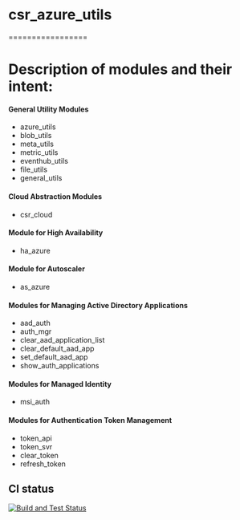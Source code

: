 # csr_azure_utils
=================

# Description of modules and their intent: 

#### General Utility Modules
* azure_utils
* blob_utils
* meta_utils
* metric_utils
* eventhub_utils
* file_utils
* general_utils

#### Cloud Abstraction Modules
* csr_cloud

#### Module for High Availability
* ha_azure

#### Module for Autoscaler
* as_azure

#### Modules for Managing Active Directory Applications
* aad_auth
* auth_mgr
* clear_aad_application_list
* clear_default_aad_app
* set_default_aad_app
* show_auth_applications

#### Modules for Managed Identity
* msi_auth

#### Modules for Authentication Token Management
* token_api
* token_svr
* clear_token
* refresh_token 

## CI status
[![Build and Test Status]( https://engci-private-rtp.cisco.com/jenkins/ent-routing/job/CSR/job/csr_azure_utils_postmerge/badge/icon)]( https://engci-private-rtp.cisco.com/jenkins/ent-routing/job/CSR/job/csr_azure_utils_postmerge)


